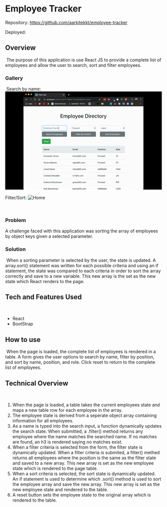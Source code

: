 # Employee Tracker

Repository: https://github.com/aarkitekkt/employee-tracker

Deployed: 

## Overview
​
The purpose of this application is use React JS to provide a complete list of employees and allow the user to search, sort and filter employees.

### Gallery
​
Search by name:
![Search](/assets/search.gif "Search Employees By Name")

Filter/Sort:
![Home](/assets/fitler.gif "Filter/Sort")

​
### Problem

A challenge faced with this application was sorting the array of employees by object keys given a selected parameter.

### Solution
​
When a sorting parameter is selected by the user, the state is updated.  A array.sort() statement was written for each possible criteria and using an if statement, the state was compared to each criteria in order to sort the array correctly and save to a new variable.  This new array is the set as the new state which React renders to the page.

## Tech and Features Used
​
* React
* BootStrap
​
## How to use
​
When the page is loaded, the complete list of employees is rendered in a table.  A form gives the user options to search by name, filter by position, and sort by name, position, and role.  Click reset to return to the complete list of employees.

## Technical Overview
​
1. When the page is loaded, a table takes the current employees state and maps a new table row for each employee in the array.
2. The employee state is derived from a seperate object array containing information for all employees.
3. As a name is typed into the search input, a function dynamically updates the search state.  When submitted, a .filter() method returns any employee where the name matches the searched name. If no matches are found, an h3 is rendered saying no matches exist.
4. When a filter criteria is selected from the form, the filter state is dynamically updated.  When a filter criteria is submited, a filter() methed returns all employees where the position is the same as the filter state and saved to a new array.  This new array is set as the new employee state which is rendered to the page table.  
5. When a sort criteria is selected, the sort state is dynamically updated. An if statement is used to determine which .sort() method is used to sort the employee array and save the new array.  This new array is set as the new employee state and rendered to the table.
6. A reset button sets the employee state to the original array which is rendered to the table.
